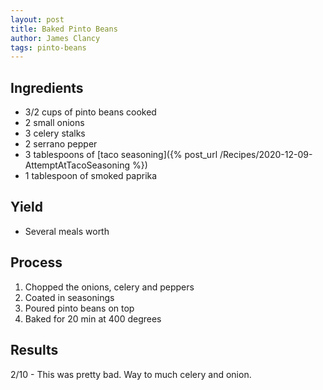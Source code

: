 ```yaml
---
layout: post
title: Baked Pinto Beans
author: James Clancy
tags: pinto-beans
---
```



## Ingredients

- 3/2 cups of pinto beans cooked
- 2 small onions
- 3 celery stalks
- 2 serrano pepper
- 3 tablespoons of [taco seasoning]({% post_url /Recipes/2020-12-09-AttemptAtTacoSeasoning %})
- 1 tablespoon of smoked paprika

## Yield

- Several meals worth

## Process

1. Chopped the onions, celery and peppers
2. Coated in seasonings
3. Poured pinto beans on top
4. Baked for 20 min at 400 degrees

## Results 

2/10 - This was pretty bad. Way to much celery and onion.
